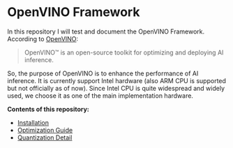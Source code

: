 # OpenVINO Framework
In this repository I will test and document the OpenVINO Framework. According to [OpenVINO](https://docs.openvino.ai/latest/index.html):
> OpenVINO™ is an open-source toolkit for optimizing and deploying AI inference.

So, the purpose of OpenVINO is to enhance the performance of AI inference. It is currently support Intel hardware (also ARM CPU is supported but not officially as of now). Since Intel CPU is quite widespread and widely used, we choose it as one of the main implementation hardware. 

**Contents of this repository:**
+ [Installation](docs/installation.md)
+ [Optimization Guide](docs/optimization-guide.md)
+ [Quantization Detail](docs/OpenVINO-quantization.md)
